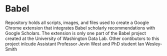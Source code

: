 # Babel 

Repository holds all scripts, images, and files used to create a Google Chrome extension that integrates Babel scholarly recommendations with Google Scholars. The extension is only one part of the Babel project created at the University of Washington Data Lab. Other contibutors to this project inlcude Assistant Professor Jevin West and PhD student Ian Wesley-Smith

